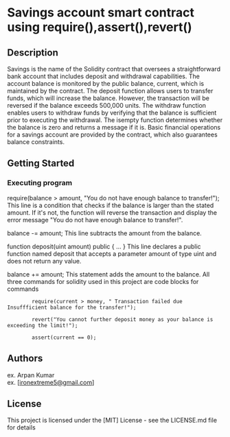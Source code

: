 # Savings account smart contract using require(),assert(),revert()

## Description

Savings is the name of the Solidity contract that oversees a straightforward bank account that includes deposit and withdrawal capabilities. The account balance is monitored by the public balance, current, which is maintained by the contract. The deposit function allows users to transfer funds, which will increase the balance. However, the transaction will be reversed if the balance exceeds 500,000 units. The withdraw function enables users to withdraw funds by verifying that the balance is sufficient prior to executing the withdrawal. The isempty function determines whether the balance is zero and returns a message if it is. Basic financial operations for a savings account are provided by the contract, which also guarantees balance constraints.

## Getting Started

### Executing program
require(balance > amount, "You do not have enough balance to transfer!");
This line is a condition that checks if the balance is larger than the stated amount. If it's not, the function will reverse the transaction and display the error message "You do not have enough balance to transfer!".

balance -= amount; This line subtracts the amount from the balance.

function deposit(uint amount) public { ... } This line declares a public function named deposit that accepts a parameter amount of type uint and does not return any value.

balance += amount; This statement adds the amount to the balance.
All three commands for solidity used in this project are
code blocks for commands
```
        require(current > money, " Transaction failed due Insuffficient balance for the transfer!");

        revert("You cannot further deposit money as your balance is exceeding the limit!");
        
        assert(current == 0);
```

## Authors

ex. Arpan Kumar  
ex. [ironextreme5@gmail.com]


## License

This project is licensed under the [MIT] License - see the LICENSE.md file for details
